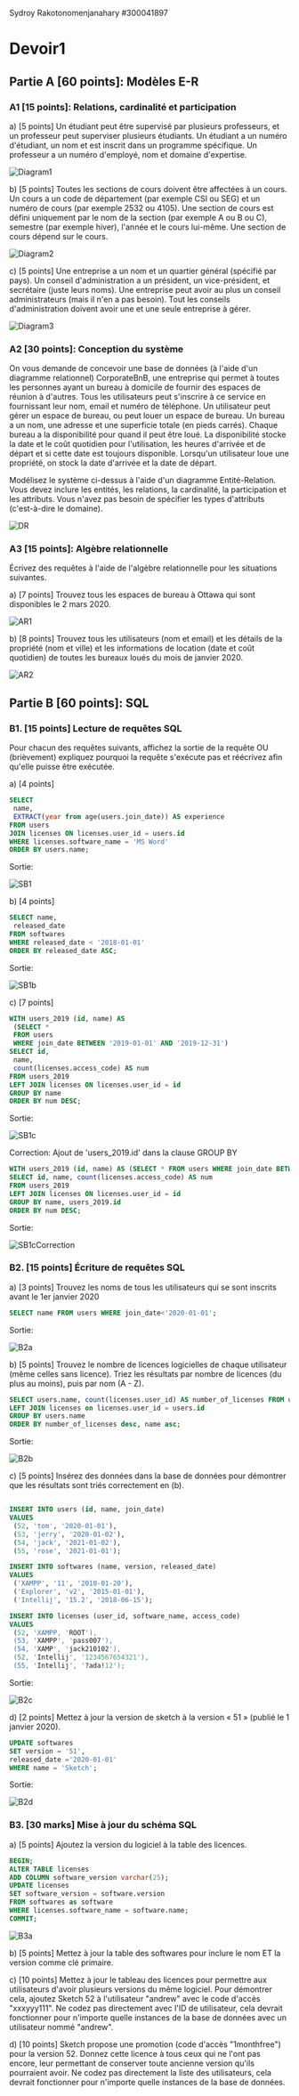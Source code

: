 Sydroy Rakotonomenjanahary
#300041897

# Devoir1

## Partie A [60 points]: Modèles E-R

### A1 [15 points]: Relations, cardinalité et participation

a) [5 points] Un étudiant peut être supervisé par plusieurs professeurs, et un professeur peut
superviser plusieurs étudiants. Un étudiant a un numéro d'étudiant, un nom et est inscrit dans
un programme spécifique. Un professeur a un numéro d'employé, nom et domaine d'expertise.

![Diagram1](https://github.com/Rjvsydroy/Devoir1/blob/main/diagram1.png?raw=true)

b) [5 points] Toutes les sections de cours doivent être affectées à un cours. Un cours a un code
de département (par exemple CSI ou SEG) et un numéro de cours (par exemple 2532 ou 4105).
Une section de cours est défini uniquement par le nom de la section (par exemple A ou B ou C),
semestre (par exemple hiver), l'année et le cours lui-même. Une section de cours dépend sur le
cours.

![Diagram2](https://github.com/Rjvsydroy/Devoir1/blob/main/diagram2.png?raw=true)

c) [5 points]
Une entreprise a un nom et un quartier général (spécifié par pays). Un conseil d'administration a
un président, un vice-président, et secrétaire (juste leurs noms). Une entreprise peut avoir au
plus un conseil administrateurs (mais il n'en a pas besoin). Tout les conseils d'administration
doivent avoir une et une seule entreprise à gérer.

![Diagram3](https://github.com/Rjvsydroy/Devoir1/blob/main/diagram3.png)

### A2 [30 points]: Conception du système

On vous demande de concevoir une base de données (à l'aide d'un diagramme relationnel)
CorporateBnB, une entreprise qui permet à toutes les personnes ayant un bureau à domicile de
fournir des espaces de réunion à d'autres. Tous les utilisateurs peut s'inscrire à ce service en
fournissant leur nom, email et numéro de téléphone. Un utilisateur peut gérer un espace de
bureau, ou peut louer un espace de bureau. Un bureau a un nom, une adresse et une superficie
totale (en pieds carrés). Chaque bureau a la disponibilité pour quand il peut être loué. La
disponibilité stocke la date et le coût quotidien pour l'utilisation, les heures d'arrivée et de départ
et si cette date est toujours disponible. Lorsqu'un utilisateur loue une propriété, on stock la date
d'arrivée et la date de départ.

Modélisez le système ci-dessus à l'aide d'un diagramme Entité-Relation. Vous devez inclure les
entités, les relations, la cardinalité, la participation et les attributs. Vous n'avez pas besoin de
spécifier les types d'attributs (c'est-à-dire le domaine).

![DR](https://github.com/Rjvsydroy/Devoir1/blob/main/relationnalDiagram.png)

### A3 [15 points]: Algèbre relationnelle

Écrivez des requêtes à l'aide de l'algèbre relationnelle pour les situations suivantes.

a) [7 points] Trouvez tous les espaces de bureau à Ottawa qui sont disponibles le 2 mars 2020.

![AR1](https://github.com/Rjvsydroy/Devoir1/blob/main/algebreRelationnelle1.png)

b) [8 points] Trouvez tous les utilisateurs (nom et email) et les détails de la propriété (nom et
ville) et les informations de location (date et coût quotidien) de toutes les bureaux loués du mois
de janvier 2020.

![AR2](https://github.com/Rjvsydroy/Devoir1/blob/main/algebreRelationnelle2.png)

## Partie B [60 points]: SQL

### B1. [15 points] Lecture de requêtes SQL

Pour chacun des requêtes suivants, affichez la sortie de la requête OU (brièvement) expliquez
pourquoi la requête s'exécute pas et réécrivez afin qu'elle puisse être exécutée.

a) [4 points]

```sql
SELECT
 name,
 EXTRACT(year from age(users.join_date)) AS experience
FROM users
JOIN licenses ON licenses.user_id = users.id
WHERE licenses.software_name = 'MS Word'
ORDER BY users.name;
```
Sortie:

![SB1](https://github.com/Rjvsydroy/Devoir1/blob/main/B1a.png)

b) [4 points]

```sql 
SELECT name,
 released_date
FROM softwares
WHERE released_date < '2018-01-01'
ORDER BY released_date ASC;
```

Sortie:

![SB1b](https://github.com/Rjvsydroy/Devoir1/blob/main/B1b.png)

c) [7 points]

```sql
WITH users_2019 (id, name) AS
 (SELECT *
 FROM users
 WHERE join_date BETWEEN '2019-01-01' AND '2019-12-31')
SELECT id,
 name,
 count(licenses.access_code) AS num
FROM users_2019
LEFT JOIN licenses ON licenses.user_id = id
GROUP BY name
ORDER BY num DESC;
```
Sortie:

![SB1c](https://github.com/Rjvsydroy/Devoir1/blob/main/B1c.png)

Correction: Ajout de 'users_2019.id' dans la clause GROUP BY

```sql
WITH users_2019 (id, name) AS (SELECT * FROM users WHERE join_date BETWEEN '2019-01-01' AND '2019-12-31')
SELECT id, name, count(licenses.access_code) AS num
FROM users_2019
LEFT JOIN licenses ON licenses.user_id = id
GROUP BY name, users_2019.id
ORDER BY num DESC;
```

Sortie:

![SB1cCorrection](https://github.com/Rjvsydroy/Devoir1/blob/main/B1cSolution.png?raw=true)


### B2. [15 points] Écriture de requêtes SQL

a) [3 points] Trouvez les noms de tous les utilisateurs qui se sont inscrits avant le 1er janvier 2020

```sql
SELECT name FROM users WHERE join_date<'2020-01-01';
```

Sortie:

![B2a](https://github.com/Rjvsydroy/Devoir1/blob/main/B2Sortie.png)

b) [5 points] Trouvez le nombre de licences logicielles de chaque utilisateur (même celles sans licence). Triez les résultats par nombre de licences (du plus au moins), puis par nom (A - Z).

```sql
SELECT users.name, count(licenses.user_id) AS number_of_licenses FROM users
LEFT JOIN licenses on licenses.user_id = users.id
GROUP BY users.name
ORDER BY number_of_licenses desc, name asc;
```

Sortie:

![B2b](https://github.com/Rjvsydroy/Devoir1/blob/main/B2bSortie.png)

c) [5 points] Insérez des données dans la base de données pour démontrer que les résultats sont triés correctement en (b).

```sql

INSERT INTO users (id, name, join_date)
VALUES
 (52, 'tom', '2020-01-01'),
 (53, 'jerry', '2020-01-02'),
 (54, 'jack', '2021-01-02'),
 (55, 'rose', '2021-01-01');

INSERT INTO softwares (name, version, released_date)
VALUES
 ('XAMPP', '11', '2010-01-20'),
 ('Explorer', 'v2', '2015-01-01'),
 ('Intellij', '15.2', '2018-06-15');

INSERT INTO licenses (user_id, software_name, access_code)
VALUES
 (52, 'XAMPP, 'ROOT'),
 (53, 'XAMPP', 'pass007'),
 (54, 'XAMP', 'jack210102'),
 (52, 'Intellij', '1234567654321'),
 (55, 'Intellij', '?ada!12');
```

Sortie:

![B2c](https://github.com/Rjvsydroy/Devoir1/blob/main/B2cSortie.png)

d) [2 points] Mettez à jour la version de sketch à la version « 51 » (publié le 1 janvier 2020).

```sql
UPDATE softwares
SET version = '51',
released_date ='2020-01-01'
WHERE name = 'Sketch';
```

Sortie:

![B2d](https://github.com/Rjvsydroy/Devoir1/blob/main/B2dSortie.png)

### B3. [30 marks] Mise à jour du schéma SQL

a) [5 points] Ajoutez la version du logiciel à la table des licences.

```sql
BEGIN;
ALTER TABLE licenses 
ADD COLUMN software_version varchar(25);
UPDATE licenses
SET software_version = software.version
FROM softwares as software
WHERE licenses.software_name = software.name;
COMMIT;
```

![B3a](https://github.com/Rjvsydroy/Devoir1/blob/main/B3aSortie.png)


b) [5 points] Mettez à jour la table des softwares pour inclure le nom ET la version comme clé primaire.

c) [10 points] Mettez à jour le tableau des licences pour permettre aux utilisateurs d'avoir plusieurs versions du même logiciel. Pour démontrer cela, ajoutez Sketch 52 à l'utilisateur "andrew" avec le code d'accès "xxxyyy111". Ne codez pas directement avec l'ID de utilisateur, cela devrait fonctionner pour n'importe quelle instances de la base de données avec un utilisateur nommé "andrew".

d) [10 points] Sketch propose une promotion (code d'accès "1monthfree") pour la version 52. Donnez cette licence à tous ceux qui ne l'ont pas encore, leur permettant de conserver toute ancienne version qu'ils pourraient avoir. Ne codez pas directement la liste des utilisateurs, cela devrait fonctionner pour n'importe quelle instances de la base de données.
